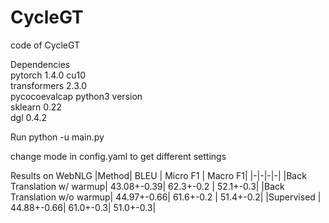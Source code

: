 # CycleGT
code of CycleGT

Dependencies  
pytorch 1.4.0 cu10  
transformers 2.3.0  
pycocoevalcap python3 version  
sklearn 0.22  
dgl 0.4.2  

Run
python -u main.py

change mode in config.yaml to get different settings

Results on WebNLG
|Method| BLEU | Micro F1 | Macro F1|
|-|-|-|-|
|Back Translation w/ warmup| 43.08+-0.39| 62.3+-0.2 | 52.1+-0.3|
|Back Translation w/o warmup| 44.97+-0.66| 61.6+-0.2 | 51.4+-0.2|
|Supervised | 44.88+-0.66| 61.0+-0.3| 51.0+-0.3|
